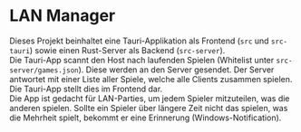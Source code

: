 # LAN Manager

Dieses Projekt beinhaltet eine Tauri-Applikation als Frontend (`src` und `src-tauri`) sowie einen Rust-Server als Backend (`src-server`).  
Die Tauri-App scannt den Host nach laufenden Spielen (Whitelist unter `src-server/games.json`). Diese werden an den Server gesendet. Der Server antwortet mit einer Liste aller Spiele, welche alle Clients zusammen spielen. Die Tauri-App stellt dies im Frontend dar.  
Die App ist gedacht für LAN-Parties, um jedem Spieler mitzuteilen, was die anderen spielen. Sollte ein Spieler über längere Zeit nicht das spielen, was die Mehrheit spielt, bekommt er eine Erinnerung (Windows-Notification).